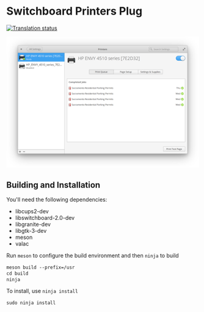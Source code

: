 # Switchboard Printers Plug
[![Translation status](https://l10n.elementary.io/widgets/switchboard/-/switchboard-plug-printers/svg-badge.svg)](https://l10n.elementary.io/engage/switchboard/?utm_source=widget)

![screenshot](data/screenshot.png?raw=true)

## Building and Installation

You'll need the following dependencies:

* libcups2-dev
* libswitchboard-2.0-dev
* libgranite-dev
* libgtk-3-dev
* meson
* valac

Run `meson` to configure the build environment and then `ninja` to build

    meson build --prefix=/usr
    cd build
    ninja

To install, use `ninja install`

    sudo ninja install
